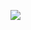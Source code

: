 ![](https://64.media.tumblr.com/4fd6d5af768db408d1f0c8f5d08d64f2/1946979f5c1acf13-70/s400x600/c4d4bc61533535951442df425a9be272c71b6db0.gifv)

